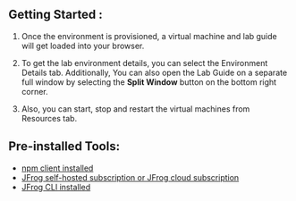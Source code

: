 
## Getting Started :

1. Once the environment is provisioned, a virtual machine and lab guide will get loaded into your browser.
   
1. To get the lab environment details, you can select the Environment Details tab. Additionally, You can also open the Lab Guide on a separate full window by selecting the **Split Window** button on the bottom right corner.

2. Also, you can start, stop and restart the virtual machines from Resources tab.

## Pre-installed Tools:

   * [npm client installed](https://docs.npmjs.com/getting-started)
   * [JFrog self-hosted subscription or JFrog cloud subscription](https://jfrog.com/start-free/#hosted)
   * [JFrog CLI installed](https://jfrog.com/getcli/)
   
